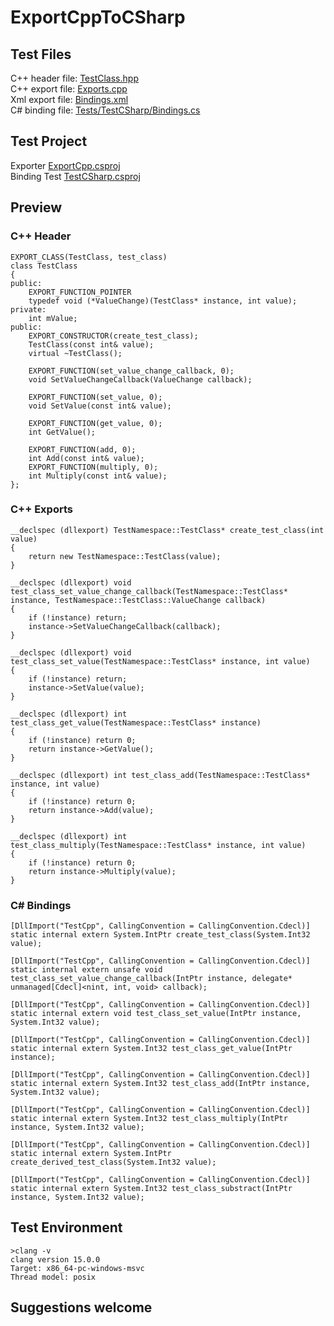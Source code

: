 # ExportCppToCSharp

## Test Files

C++ header file: [TestClass.hpp](Tests/TestCpp/TestClass.hpp)  
C++ export file: [Exports.cpp](Tests/TestCpp/Exports.cpp)  
Xml export file: [Bindings.xml](Tests/TestCSharp/Bindings.xml)  
C# binding file: [Tests/TestCSharp/Bindings.cs](Tests/TestCSharp/Bindings.cs)  

## Test Project 

Exporter [ExportCpp.csproj](Sources/ExportCpp/)  
Binding Test [TestCSharp.csproj](Tests/TestCSharp/)  

## Preview

### C++ Header

```
EXPORT_CLASS(TestClass, test_class)
class TestClass
{
public:
    EXPORT_FUNCTION_POINTER
    typedef void (*ValueChange)(TestClass* instance, int value);
private:
    int mValue;
public:
    EXPORT_CONSTRUCTOR(create_test_class);
    TestClass(const int& value);
    virtual ~TestClass();

    EXPORT_FUNCTION(set_value_change_callback, 0);
    void SetValueChangeCallback(ValueChange callback);

    EXPORT_FUNCTION(set_value, 0);
    void SetValue(const int& value);

    EXPORT_FUNCTION(get_value, 0);
    int GetValue();

    EXPORT_FUNCTION(add, 0);
    int Add(const int& value);
    EXPORT_FUNCTION(multiply, 0);
    int Multiply(const int& value);
};
```

### C++ Exports

```
__declspec (dllexport) TestNamespace::TestClass* create_test_class(int value)
{
    return new TestNamespace::TestClass(value);
}

__declspec (dllexport) void test_class_set_value_change_callback(TestNamespace::TestClass* instance, TestNamespace::TestClass::ValueChange callback)
{
    if (!instance) return;
    instance->SetValueChangeCallback(callback);
}

__declspec (dllexport) void test_class_set_value(TestNamespace::TestClass* instance, int value)
{
    if (!instance) return;
    instance->SetValue(value);
}

__declspec (dllexport) int test_class_get_value(TestNamespace::TestClass* instance)
{
    if (!instance) return 0;
    return instance->GetValue();
}

__declspec (dllexport) int test_class_add(TestNamespace::TestClass* instance, int value)
{
    if (!instance) return 0;
    return instance->Add(value);
}

__declspec (dllexport) int test_class_multiply(TestNamespace::TestClass* instance, int value)
{
    if (!instance) return 0;
    return instance->Multiply(value);
}
```

### C# Bindings

```
[DllImport("TestCpp", CallingConvention = CallingConvention.Cdecl)]
static internal extern System.IntPtr create_test_class(System.Int32 value);

[DllImport("TestCpp", CallingConvention = CallingConvention.Cdecl)]
static internal extern unsafe void test_class_set_value_change_callback(IntPtr instance, delegate* unmanaged[Cdecl]<nint, int, void> callback);

[DllImport("TestCpp", CallingConvention = CallingConvention.Cdecl)]
static internal extern void test_class_set_value(IntPtr instance, System.Int32 value);

[DllImport("TestCpp", CallingConvention = CallingConvention.Cdecl)]
static internal extern System.Int32 test_class_get_value(IntPtr instance);

[DllImport("TestCpp", CallingConvention = CallingConvention.Cdecl)]
static internal extern System.Int32 test_class_add(IntPtr instance, System.Int32 value);

[DllImport("TestCpp", CallingConvention = CallingConvention.Cdecl)]
static internal extern System.Int32 test_class_multiply(IntPtr instance, System.Int32 value);

[DllImport("TestCpp", CallingConvention = CallingConvention.Cdecl)]
static internal extern System.IntPtr create_derived_test_class(System.Int32 value);

[DllImport("TestCpp", CallingConvention = CallingConvention.Cdecl)]
static internal extern System.Int32 test_class_substract(IntPtr instance, System.Int32 value);
```

## Test Environment

```
>clang -v
clang version 15.0.0
Target: x86_64-pc-windows-msvc
Thread model: posix
```

## Suggestions welcome
